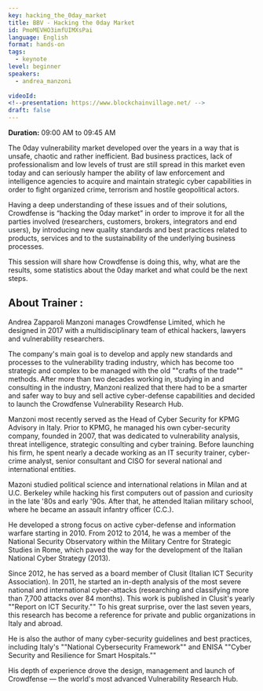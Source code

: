 ```yaml
---
key: hacking_the_0day_market
title: BBV - Hacking the 0day Market
id: PmoMEVHO3imfUIMXsPai
language: English
format: hands-on
tags:
  - keynote
level: beginner
speakers:
  - andrea_manzoni
  
videoId: 
<!--presentation: https://www.blockchainvillage.net/ -->
draft: false
---
```

<b>Duration:</b> 09:00 AM to 09:45 AM

The 0day vulnerability market developed over the years in a way that is unsafe, chaotic and rather inefficient. Bad business practices, lack of professionalism and low levels of trust are still spread in this market even today and can seriously hamper the ability of law enforcement and intelligence agencies to acquire and maintain strategic cyber capabilities in order to fight organized crime, terrorism and hostile geopolitical actors. 

Having a deep understanding of these issues and of their solutions, Crowdfense is “hacking the 0day market” in order to improve it for all the parties involved (researchers, customers, brokers, integrators and end users), by introducing new quality standards and best practices related to products, services and to the sustainability of the underlying business processes. 

This session will share how Crowdfense is doing this, why, what are the results, some statistics about the 0day market and what could be the next steps.


<h2>About Trainer :</h2>

Andrea Zapparoli Manzoni manages Crowdfense Limited, which he designed in 2017 with a multidisciplinary team of ethical hackers, lawyers and vulnerability researchers.

The company's main goal is to develop and apply new standards and processes to the vulnerability trading industry, which has become too strategic and complex to be managed with the old ""crafts of the trade"" methods. After more than two decades working in, studying in and consulting in the industry, Manzoni realized that there had to be a smarter and safer way to buy and sell active cyber-defense capabilities and decided to launch the Crowdfense Vulnerability Research Hub.

Manzoni most recently served as the Head of Cyber Security for KPMG Advisory in Italy. Prior to KPMG, he managed his own cyber-security company, founded in 2007, that was dedicated to vulnerability analysis, threat intelligence, strategic consulting and cyber training. Before launching his firm, he spent nearly a decade working as an IT security trainer, cyber-crime analyst, senior consultant and CISO for several national and international entities.

Mazoni studied political science and international relations in Milan and at U.C. Berkeley while hacking his first computers out of passion and curiosity in the late '80s and early '90s. After that, he attended Italian military school, where he became an assault infantry officer (C.C.).

He developed a strong focus on active cyber-defense and information warfare starting in 2010. From 2012 to 2014, he was a member of the National Security Observatory within the Military Centre for Strategic Studies in Rome, which paved the way for the development of the Italian National Cyber Strategy (2013).

Since 2012, he has served as a board member of Clusit (Italian ICT Security Association). In 2011, he started an in-depth analysis of the most severe national and international cyber-attacks (researching and classifying more than 7,700 attacks over 84 months). This work is published in Clusit's yearly ""Report on ICT Security."" To his great surprise, over the last seven years, this research has become a reference for private and public organizations in Italy and abroad.

He is also the author of many cyber-security guidelines and best practices, including Italy's ""National Cybersecurity Framework"" and ENISA ""Cyber Security and Resilience for Smart Hospitals.""

His depth of experience drove the design, management and launch of Crowdfense — the world's most advanced Vulnerability Research Hub.
<!--
<a align="center" class="btn primary" target="_blank" rel="noopener" href="https://docs.google.com/forms/d/1ieWfsOLWQrb-qqy6AnteQZMCSECfHsdAhNH8svtZ7qs/">Register</a>
-->